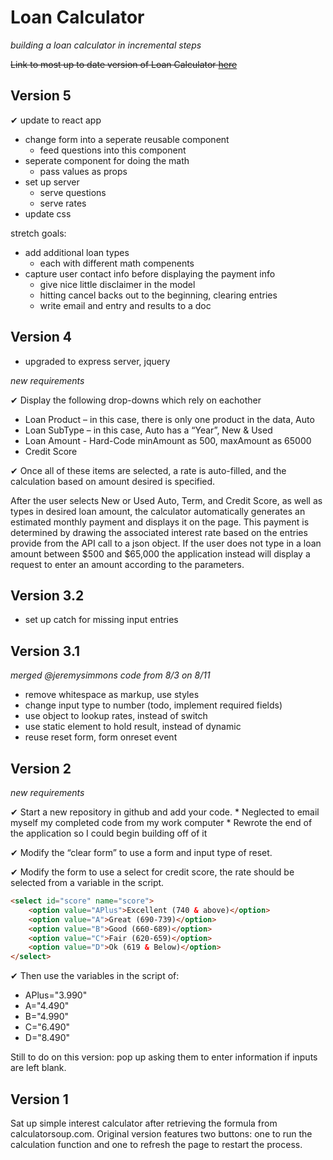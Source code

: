 # Loan Calculator 
*building a loan calculator in incremental steps*

~~Link to most up to date version of Loan Calculator [here](https://loan-calculator-project.herokuapp.com/)~~

## Version 5

✔ update to react app
* change form into a seperate reusable component
  * feed questions into this component
* seperate component for doing the math 
  * pass values as props
* set up server
  * serve questions 
  * serve rates
* update css

stretch goals: 

* add additional loan types 
  * each with different math compenents  
* capture user contact info before displaying the payment info
  * give nice little disclaimer in the model
  * hitting cancel backs out to the beginning, clearing entries
  * write email and entry and results to a doc


## Version 4

* upgraded to express server, jquery

*new requirements*

✔ Display the following drop-downs which rely on eachother
  * Loan Product – in this case, there is only one product in the data, Auto
  * Loan SubType – in this case, Auto has a “Year”, New & Used
  * Loan Amount - Hard-Code minAmount as 500, maxAmount as 65000
  * Credit Score
  
✔ Once all of these items are selected, a rate is auto-filled, and the calculation based on amount desired is specified.

After the user selects New or Used Auto, Term, and Credit Score, as well as types in desired loan amount, the calculator automatically generates an estimated monthly payment and displays it on the page. This payment is determined by drawing the associated interest rate based on the entries provide from the API call to a json object. If the user does not type in a loan amount between $500 and $65,000 the application instead will display a request to enter an amount according to the parameters. 

## Version 3.2

* set up catch for missing input entries

## Version 3.1
*merged @jeremysimmons code from 8/3 on 8/11*

* remove whitespace as markup, use styles
* change input type to number (todo, implement required fields)
* use object to lookup rates, instead of switch
* use static element to hold result, instead of dynamic
* reuse reset form, form onreset event

## Version 2
*new requirements*

✔ Start a new repository in github and add your code. 
    * Neglected to email myself my completed code from my work computer
    * Rewrote the end of the application so I could begin building off of it

✔ Modify the “clear form” to use a form and input type of reset.

✔ Modify the form to use a select for credit score, the rate should be 
      selected from a variable in the script.

```html
<select id="score" name="score">
    <option value="APlus">Excellent (740 & above)</option>
    <option value="A">Great (690-739)</option>
    <option value="B">Good (660-689)</option>
    <option value="C">Fair (620-659)</option>
    <option value="D">Ok (619 & Below)</option>
</select>
```

✔ Then use the variables in the script of:
  *  APlus="3.990"
  *  A="4.490"
  *  B="4.990"
  *  C="6.490"
  *  D="8.490"
  
Still to do on this version: pop up asking them to enter information if inputs are left blank. 

## Version 1

Sat up simple interest calculator after retrieving the formula from calculatorsoup.com. Original version features two buttons: one to run the calculation function and one to refresh the page to restart the process.



